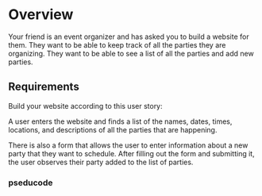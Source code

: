 # Overview
Your friend is an event organizer and has asked you to build a website for them. They want to be able to keep track of all the parties they are organizing. They want to be able to see a list of all the parties and add new parties.

## Requirements
Build your website according to this user story:

A user enters the website and finds a list of the names, dates, times, locations, and descriptions of all the parties that are happening.

There is also a form that allows the user to enter information about a new party that they want to schedule. After filling out the form and submitting it, the user observes their party added to the list of parties.


### pseducode 


